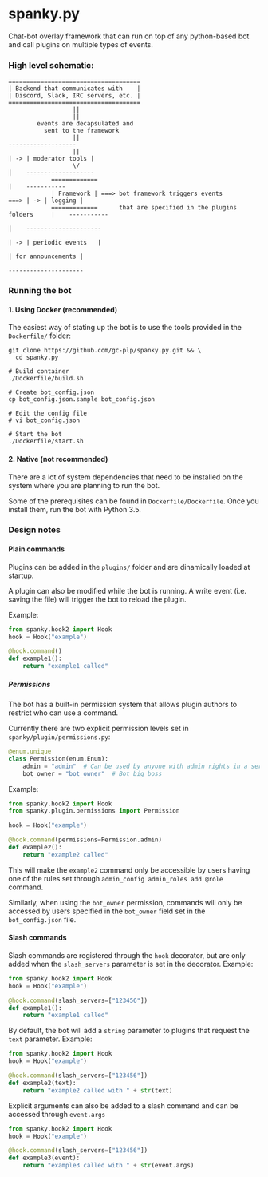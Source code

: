 # spanky.py

Chat-bot overlay framework that can run on top of any python-based bot and call plugins on multiple types of events.

### High level schematic:

```
=====================================
| Backend that communicates with    |
| Discord, Slack, IRC servers, etc. |
=====================================
                  ||
                  ||
        events are decapsulated and 
          sent to the framework
                  ||                                                              -------------------
                  ||                                                         | -> | moderator tools |
                  \/                                                         |    -------------------
            =============                                                    |    -----------
            | Framework | ===> bot framework triggers events            ===> | -> | logging |
            =============      that are specified in the plugins folders     |    -----------
                                                                             |    ---------------------
                                                                             | -> | periodic events   |
                                                                                  | for announcements |
                                                                                  ---------------------
```

### Running the bot

#### 1. Using Docker (recommended)
The easiest way of stating up the bot is to use the tools provided in the `Dockerfile/` folder:

```
git clone https://github.com/gc-plp/spanky.py.git && \
  cd spanky.py

# Build container
./Dockerfile/build.sh

# Create bot_config.json
cp bot_config.json.sample bot_config.json

# Edit the config file
# vi bot_config.json

# Start the bot
./Dockerfile/start.sh
```

#### 2. Native (not recommended)

There are a lot of system dependencies that need to be installed on the system where you are planning to run the bot.

Some of the prerequisites can be found in `Dockerfile/Dockerfile`. Once you install them, run the bot with Python 3.5.


### Design notes

#### Plain commands

Plugins can be added in the `plugins/` folder and are dinamically loaded at startup.

A plugin can also be modified while the bot is running. A write event (i.e. saving the file) will trigger the bot
to reload the plugin.

Example:


```python
from spanky.hook2 import Hook
hook = Hook("example")

@hook.command()
def example1():
    return "example1 called"
```

##### Permissions

The bot has a built-in permission system that allows plugin authors to restrict who can use a command.

Currently there are two explicit permission levels set in `spanky/plugin/permissions.py`:

```python
@enum.unique
class Permission(enum.Enum):
    admin = "admin"  # Can be used by anyone with admin rights in a server
    bot_owner = "bot_owner"  # Bot big boss
```

Example:
```python
from spanky.hook2 import Hook
from spanky.plugin.permissions import Permission

hook = Hook("example")

@hook.command(permissions=Permission.admin)
def example2():
    return "example2 called"
```

This will make the `example2` command only be accessible by users having one of the rules set through
`admin_config admin_roles add @role` command.

Similarly, when using the `bot_owner` permission, commands will only be accessed by users specified in the
`bot_owner` field set in the `bot_config.json` file.

#### Slash commands

Slash commands are registered through the `hook` decorator, but are only added when the `slash_servers` parameter is
set in the decorator. Example:

```python
from spanky.hook2 import Hook
hook = Hook("example")

@hook.command(slash_servers=["123456"])
def example1():
    return "example1 called"

```

By default, the bot will add a `string` parameter to plugins that request the `text` parameter. Example:

```python
from spanky.hook2 import Hook
hook = Hook("example")

@hook.command(slash_servers=["123456"])
def example2(text):
    return "example2 called with " + str(text)

```

Explicit arguments can also be added to a slash command and can be accessed through `event.args`

```python
from spanky.hook2 import Hook
hook = Hook("example")

@hook.command(slash_servers=["123456"])
def example3(event):
    return "example3 called with " + str(event.args)
```
